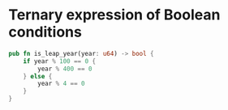 # Ternary expression of Boolean conditions

```rust
pub fn is_leap_year(year: u64) -> bool {
    if year % 100 == 0 {
        year % 400 == 0
    } else {
        year % 4 == 0
    }
}
```
